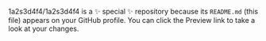 
1a2s3d4f4/1a2s3d4f4 is a ✨ special ✨ repository because its `README.md` (this file) appears on your GitHub profile.
You can click the Preview link to take a look at your changes.

